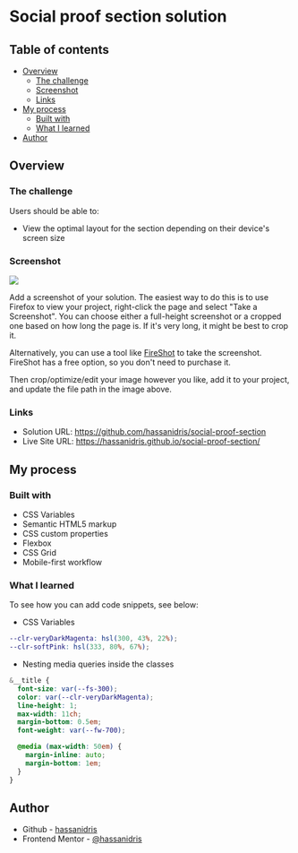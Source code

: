 # Social proof section solution

## Table of contents

- [Overview](#overview)
  - [The challenge](#the-challenge)
  - [Screenshot](#screenshot)
  - [Links](#links)
- [My process](#my-process)
  - [Built with](#built-with)
  - [What I learned](#what-i-learned)
- [Author](#author)

## Overview

### The challenge

Users should be able to:

- View the optimal layout for the section depending on their device's screen size

### Screenshot

![](./screenshot.jpg)

Add a screenshot of your solution. The easiest way to do this is to use Firefox to view your project, right-click the page and select "Take a Screenshot". You can choose either a full-height screenshot or a cropped one based on how long the page is. If it's very long, it might be best to crop it.

Alternatively, you can use a tool like [FireShot](https://getfireshot.com/) to take the screenshot. FireShot has a free option, so you don't need to purchase it.

Then crop/optimize/edit your image however you like, add it to your project, and update the file path in the image above.

### Links

- Solution URL: https://github.com/hassanidris/social-proof-section
- Live Site URL: https://hassanidris.github.io/social-proof-section/

## My process

### Built with

- CSS Variables
- Semantic HTML5 markup
- CSS custom properties
- Flexbox
- CSS Grid
- Mobile-first workflow

### What I learned

To see how you can add code snippets, see below:

- CSS Variables

```scss
--clr-veryDarkMagenta: hsl(300, 43%, 22%);
--clr-softPink: hsl(333, 80%, 67%);
```

- Nesting media queries inside the classes

```scss
&__title {
  font-size: var(--fs-300);
  color: var(--clr-veryDarkMagenta);
  line-height: 1;
  max-width: 11ch;
  margin-bottom: 0.5em;
  font-weight: var(--fw-700);

  @media (max-width: 50em) {
    margin-inline: auto;
    margin-bottom: 1em;
  }
}
```

## Author

- Github - [hassanidris](https://github.com/hassanidris)
- Frontend Mentor - [@hassanidris](https://www.frontendmentor.io/profile/hassanidris)
